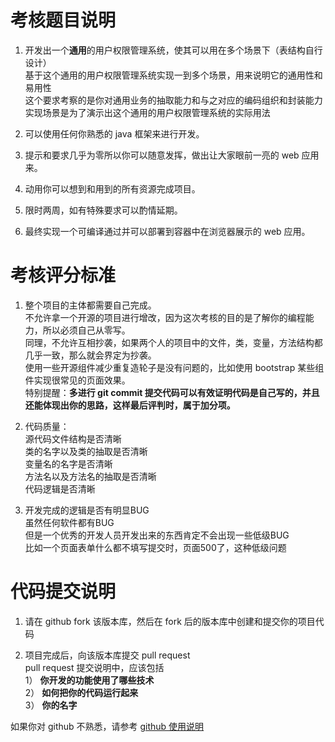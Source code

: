 # 考核题目说明

1. 开发出一个**通用**的用户权限管理系统，使其可以用在多个场景下（表结构自行设计）  
   基于这个通用的用户权限管理系统实现一到多个场景，用来说明它的通用性和易用性  
   这个要求考察的是你对通用业务的抽取能力和与之对应的编码组织和封装能力  
   实现场景是为了演示出这个通用的用户权限管理系统的实际用法  

2. 可以使用任何你熟悉的 java 框架来进行开发。   

3. 提示和要求几乎为零所以你可以随意发挥，做出让大家眼前一亮的 web 应用来。  

4. 动用你可以想到和用到的所有资源完成项目。  

5. 限时两周，如有特殊要求可以酌情延期。

6. 最终实现一个可编译通过并可以部署到容器中在浏览器展示的 web 应用。  

# 考核评分标准
1. 整个项目的主体都需要自己完成。  
  不允许拿一个开源的项目进行增改，因为这次考核的目的是了解你的编程能力，所以必须自己从零写。  
  同理，不允许互相抄袭，如果两个人的项目中的文件，类，变量，方法结构都几乎一致，那么就会界定为抄袭。  
  使用一些开源组件减少重复造轮子是没有问题的，比如使用 bootstrap 某些组件实现很常见的页面效果。  
  特别提醒：**多进行 git commit 提交代码可以有效证明代码是自己写的，并且还能体现出你的思路，这样最后评判时，属于加分项。**

2. 代码质量：  
  源代码文件结构是否清晰  
  类的名字以及类的抽取是否清晰  
  变量名的名字是否清晰  
  方法名以及方法名的抽取是否清晰  
  代码逻辑是否清晰  

3. 开发完成的逻辑是否有明显BUG  
  虽然任何软件都有BUG  
  但是一个优秀的开发人员开发出来的东西肯定不会出现一些低级BUG  
  比如一个页面表单什么都不填写提交时，页面500了，这种低级问题  


# 代码提交说明
1. 请在 github fork 该版本库，然后在 fork 后的版本库中创建和提交你的项目代码

2. 项目完成后，向该版本库提交 pull request  
pull request 提交说明中，应该包括  
1） **你开发的功能使用了哪些技术**   
2） **如何把你的代码运行起来**   
3） **你的名字**   

如果你对 github 不熟悉，请参考 [github 使用说明](README_GITHUB.md)
